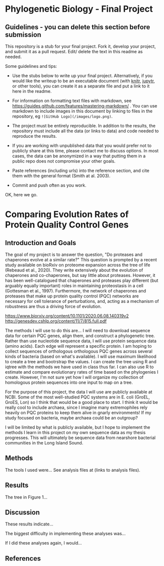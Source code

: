 # Phylogenetic Biology - Final Project

## Guidelines - you can delete this section before submission

This repository is a stub for your final project. Fork it, develop your project, and submit it as a pull request. Edit/ delete the text in this readme as needed.

Some guidelines and tips:

- Use the stubs below to write up your final project. Alternatively, if you would like the writeup to be an executable document (with [knitr](http://yihui.name/knitr/), [jupytr](http://jupyter.org/), or other tools), you can create it as a separate file and put a link to it here in the readme.

- For information on formatting text files with markdown, see https://guides.github.com/features/mastering-markdown/ . You can use markdown to include images in this document by linking to files in the repository, eg `![GitHub Logo](/images/logo.png)`.

- The project must be entirely reproducible. In addition to the results, the repository must include all the data (or links to data) and code needed to reproduce the results.

- If you are working with unpublished data that you would prefer not to publicly share at this time, please contact me to discuss options. In most cases, the data can be anonymized in a way that putting them in a public repo does not compromise your other goals.

- Paste references (including urls) into the reference section, and cite them with the general format (Smith at al. 2003).

- Commit and push often as you work.

OK, here we go.

# Comparing Evolution Rates of Protein Quality Control Genes

## Introduction and Goals

The goal of my project is to answer the question, "Do proteases and chaperones evolve at a similar rate?"
This question is prompted by a recent study available on bioRxiv on proteome expansion across the tree of life (Rebeaud et al., 2020). They write extensively about the evolution of chaperones and co-chaperones, but say little about proteases. However, it has been well-catalogued that chaperones and proteases play different (but arguably equally important) roles in maintaining proteostasis in a cell (Gottesman et al., 1997). Furthermore, the network of chaperones and proteases that make up protein quality control (PQC) networks are necessary for cell tolerance of perturbations, and, acting as a mechanism of robustness are thus a driving force of evolution. 

https://www.biorxiv.org/content/10.1101/2020.06.08.140319v2
http://genesdev.cshlp.org/content/11/7/815.full.pdf

The methods I will use to do this are...
I will need to download sequence data for certain PQC genes, align them, and construct a phylogenetic tree. Rather than use nucleotide sequence data, I will use protein sequence data (amino acids). Each edge will represent a specific protein. I am hoping to collect sequences of orthologous orthologous PQC genes across several kinds of bacteria (based on what's available). I will use maximum likelihood to create a tree and bootrstrap the values. I can create the tree using R and iqtree with the methods we have used in class thus far. I can also use R to estimate and compare evolutionary rates of time based on the phylogenies I create. However, I'm not sure yet how I will organize my collection of homologous protein sequences into one input to map on a tree. 

For the purpose of this project, the data I will use are publicly available at NCBI. Some of the most well-studied PQC systems are in E. coli (GroEL, GroES, Lon) so I think that would be a good place to start. I think it would be really cool to include archaea, since I imagine many extremophiles rely heavily on PQC proteins to keep them alive in gnarly environments! If my study focused on bacteria, maybe archaea could be an outgroup?

I will be limited by what is publicly available, but I hope to implement the methods I learn in this project on my own sequence data as my thesis progresses. This will ultimately be sequence data from nearshore bacterial communities in the Long Island Sound. 

## Methods

The tools I used were... See analysis files at (links to analysis files).

## Results

The tree in Figure 1...

## Discussion

These results indicate...

The biggest difficulty in implementing these analyses was...

If I did these analyses again, I would...

## References

